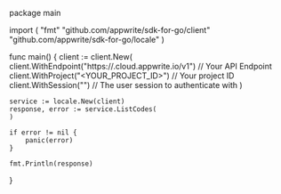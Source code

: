 package main

import (
    "fmt"
    "github.com/appwrite/sdk-for-go/client"
    "github.com/appwrite/sdk-for-go/locale"
)

func main() {
    client := client.New(
        client.WithEndpoint("https://<REGION>.cloud.appwrite.io/v1") // Your API Endpoint
        client.WithProject("<YOUR_PROJECT_ID>") // Your project ID
        client.WithSession("") // The user session to authenticate with
    )

    service := locale.New(client)
    response, error := service.ListCodes(
    )

    if error != nil {
        panic(error)
    }

    fmt.Println(response)
}
